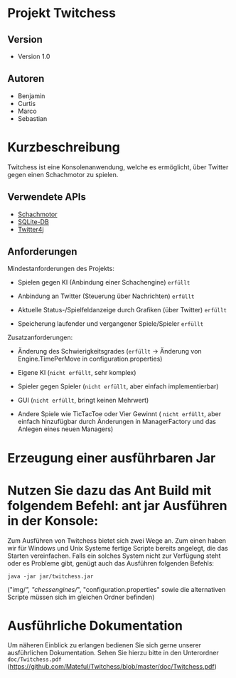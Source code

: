 Projekt Twitchess
=================

Version
-------
* Version 1.0

Autoren
------- 
* Benjamin
* Curtis
* Marco
* Sebastian

Kurzbeschreibung
===============
Twitchess ist eine Konsolenanwendung, welche es ermöglicht, über Twitter gegen einen Schachmotor zu spielen.

Verwendete APIs
---------------
* [Schachmotor](https://github.com/mcostalba/Stockfish)
* [SQLite-DB](http://www.zentus.com/sqlitejdbc)
* [Twitter4j](http://twitter4j.org)

Anforderungen
----------------

Mindestanforderungen des Projekts:

* Spielen gegen KI (Anbindung einer Schachengine) `erfüllt`
  
* Anbindung an Twitter (Steuerung über Nachrichten) `erfüllt`
  
* Aktuelle Status-/Spielfeldanzeige durch Grafiken (über Twitter) `erfüllt`
  
* Speicherung laufender und vergangener Spiele/Spieler `erfüllt`
  

Zusatzanforderungen:

* Änderung des Schwierigkeitsgrades (`erfüllt` -> Änderung von Engine.TimePerMove in configuration.properties)
  
* Eigene KI (`nicht erfüllt`, sehr komplex)
  
* Spieler gegen Spieler (`nicht erfüllt`, aber einfach implementierbar)
  
* GUI (`nicht erfüllt`, bringt keinen Mehrwert)
  
* Andere Spiele wie TicTacToe oder Vier Gewinnt (  `nicht erfüllt`, aber einfach hinzufügbar durch Änderungen in 
ManagerFactory und das Anlegen eines neuen Managers)
    

Erzeugung einer ausführbaren Jar
================================
Nutzen Sie dazu das Ant Build mit folgendem Befehl:
    ant jar
Ausführen in der Konsole:
=========================

Zum Ausführen von Twitchess bietet sich zwei Wege an. Zum einen haben wir für Windows und Unix Systeme fertige 
Scripte bereits angelegt, die das Starten vereinfachen. Falls ein solches System nicht zur Verfügung steht oder es 
Probleme gibt, genügt auch das Ausführen folgenden Befehls:

    java -jar jar/twitchess.jar
    
("img/*", "chessengines/*", "configuration.properties" sowie die alternativen Scripte müssen sich im gleichen Ordner befinden)

Ausführliche Dokumentation
==========================
Um näheren Einblick zu erlangen bedienen Sie sich gerne unserer ausführlichen Dokumentation.
Sehen Sie hierzu bitte in den Unterordner `doc/Twitchess.pdf` (https://github.com/Mateful/Twitchess/blob/master/doc/Twitchess.pdf)